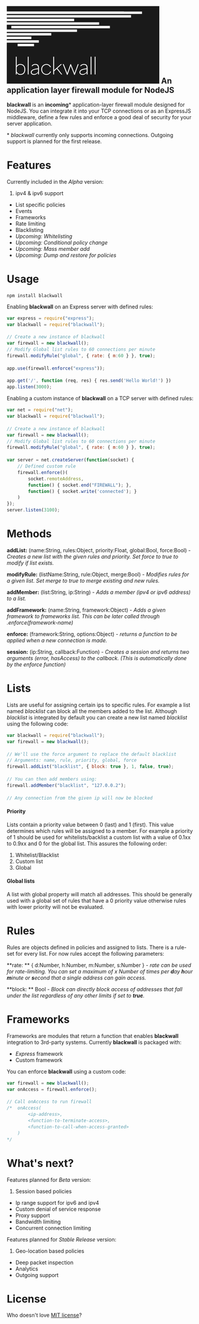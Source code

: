 ![Blackwall firewall](blackwall.png "Blackwall")
An application layer firewall module for NodeJS
-----------------
**blackwall** is an **incoming*** application-layer firewall module designed for NodeJS. You can integrate it into your TCP connections or as an ExpressJS middleware, define a few rules and enforce a good deal of security for your server application.

\* *blackwall* currently only supports incoming connections. Outgoing support is planned for the first release.

# Features
Currently included in the *Alpha* version:
1. ipv4 & ipv6 support
- List specific policies
- Events
- Frameworks
- Rate limiting
- Blacklisting
- *Upcoming: Whitelisting*
- *Upcoming: Conditional policy change*
- *Upcoming: Mass member add*
- *Upcoming: Dump and restore for policies*

# Usage
```
npm install blackwall
```

Enabling **blackwall** on an Express server with defined rules:
```javascript
var express = require("express");
var blackwall = require("blackwall");

// Create a new instance of blackwall
var firewall = new blackwall();
// Modify Global list rules to 60 connections per minute
firewall.modifyRule("global", { rate: { m:60 } }, true);

app.use(firewall.enforce("express"));

app.get('/', function (req, res) { res.send('Hello World!') })
app.listen(3000);
```

Enabling a custom instance of **blackwall** on a TCP server with defined rules:
```javascript
var net = require("net");
var blackwall = require("blackwall");

// Create a new instance of blackwall
var firewall = new blackwall();
// Modify Global list rules to 60 connections per minute
firewall.modifyRule("global", { rate: { m:60 } }, true);

var server = net.createServer(function(socket) {
    // Defined custom rule
    firewall.enforce()(
        socket.remoteAddress,
        function() { socket.end("FIREWALL"); },
        function() { socket.write('connected'); }
    )
});
server.listen(3100);
```

# Methods

**addList:** (name:String, rules:Object, priority:Float, global:Bool, force:Bool) - *Creates a new list with the given rules and priority. Set force to true to modify if list exists.*

**modifyRule:** (listName:String, rule:Object, merge:Bool) - *Modifies rules for a given list. Set merge to true to merge existing and new rules.*

**addMember:** (list:String, ip:String) -
*Adds a member (ipv4 or ipv6 address) to a list.*

**addFramework:** (name:String, framework:Object) - *Adds a given framework to frameworks list. This can be later called through .enforce(framework-name)*

**enforce:** (framework:String, options:Object) - *returns a function to be applied when a new connection is made.*

**session:** (ip:String, callback:Function) - *Creates a session and returns two arguments (error, hasAccess) to the callback. (This is automatically done by the enforce function)*

# Lists
Lists are useful for assigning certain ips to specific rules. For example a list named *blacklist* can block all the members added to the list. Although *blacklist* is integrated by default you can create a new list named *blacklist* using the following code:


```javascript
var blackwall = require("blackwall");
var firewall = new blackwall();

// We'll use the force argument to replace the default blacklist
// Arguments: name, rule, priority, global, force
firewall.addList("blacklist", { block: true }, 1, false, true);

// You can then add members using:
firewall.addMember("blacklist", "127.0.0.2");

// Any connection from the given ip will now be blocked
```

#### Priority
Lists contain a priority value between 0 (last) and 1 (first). This value determines which rules will be assigned to a member. For example a priority of 1 should be used for whitelists/backlist a custom list with a value of 0.1xx to 0.9xx and 0 for the global list. This assures the following order:
1. Whitelist/Blacklist
2. Custom list
3. Global

#### Global lists
A list with global property will match all addresses. This should be generally used with a global set of rules that have a 0 priority value otherwise rules with lower priority will not be evaluated.

# Rules
Rules are objects defined in policies and assigned to lists. There is a rule-set for every list. For now rules accept the following parameters:

**rate: ** { d:Number, h:Number, m:Number, s:Number } - *rate can be used for rate-limiting. You can set a maximum of x Number of times per **d**ay **h**our **m**inute or **s**econd that a single address can gain access.*

**block: ** Bool - *Block can directly block access of addresses that fall under the list regardless of any other limits if set to **true**.*


# Frameworks
Frameworks are modules that return a function that enables **blackwall** integration to 3rd-party systems. Currently **blackwall** is packaged with:
- *Express* framework
- Custom framework

You can enforce **blackwall** using a custom code:
```javascript
var firewall = new blackwall();
var onAccess = firewall.enforce();

// Call onAccess to run firewall
/*  onAccess(
        <ip-address>,
        <function-to-terminate-access>,
        <function-to-call-when-access-granted>
    )
*/

```

# What's next?

Features planned for *Beta* version:
1. Session based policies
- Ip range support for ipv6 and ipv4
- Custom denial of service response
- Proxy support
- Bandwidth limiting
- Concurrent connection limiting

Features planned for *Stable Release* version:
1. Geo-location based policies
- Deep packet inspection
- Analytics
- Outgoing support

# License
Who doesn't love [MIT license](https://raw.githubusercontent.com/schahriar/blackwall/master/LICENSE)?
